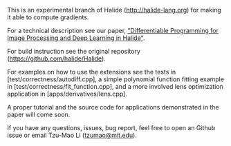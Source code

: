 This is an experimental branch of Halide (http://halide-lang.org) for making it
able to compute gradients.

For a technical description see our paper, ["Differentiable Programming for
Image Processing and Deep Learning in Halide"](https://people.csail.mit.edu/tzumao/gradient_halide/).

For build instruction see the original repository (https://github.com/halide/Halide).

For examples on how to use the extensions see the tests in
[test/correctness/autodiff.cpp],
a simple polynomial function fitting example in [test/correctness/fit_function.cpp],
and a more involved lens optimization application in [apps/derivatives/lens.cpp].

A proper tutorial and the source code for applications demonstrated in the paper
will come soon.

If you have any questions, issues, bug report, feel free to open an Github issue
or email Tzu-Mao Li (tzumao@mit.edu).